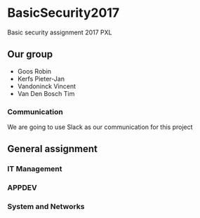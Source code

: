 # BasicSecurity2017
Basic security assignment 2017 PXL
## Our group
- Goos Robin
- Kerfs Pieter-Jan
- Vandoninck Vincent
- Van Den Bosch Tim
### Communication
We are going to use Slack as our communication for this project
## General assignment
### IT Management
### APPDEV
### System and Networks
